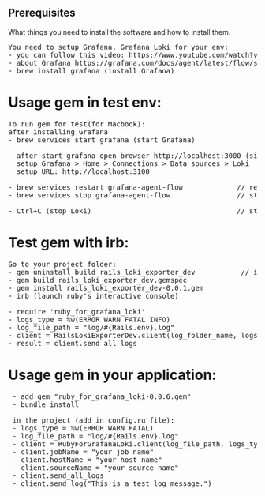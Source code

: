 
## Prerequisites

What things you need to install the software and how to install them.

<pre>
You need to setup Grafana, Grafana Loki for your env: 
- you can follow this video: https://www.youtube.com/watch?v=0B-yQdSXFJE
- about Grafana https://grafana.com/docs/agent/latest/flow/setup/start-agent/
- brew install grafana (install Grafana) 
</pre>

# Usage gem in test env:
<pre>
To run gem for test(for Macbook):
after installing Grafana
- brew services start grafana (start Grafana)

  after start grafana open browser http://localhost:3000 (sighIn with login: admin, password: admin.)
  setup Grafana > Home > Connections > Data sources > Loki
  setup URL: http://localhost:3100

- brew services restart grafana-agent-flow             // restart Grafana
- brew services stop grafana-agent-flow                // stop Grafana

- Ctrl+C (stop Loki)                                   // stop Grafana Loki
</pre>

# Test gem with irb:
<pre>
Go to your project folder:
- gem uninstall build rails_loki_exporter_dev           // if you install gem before
- gem build rails_loki_exporter_dev.gemspec
- gem install rails_loki_exporter_dev-0.0.1.gem
- irb (launch ruby's interactive console)

- require 'ruby_for_grafana_loki'
- logs_type = %w(ERROR WARN FATAL INFO)                             // use custom logs type: ERROR, WARN, FATAL, INFO, DEBUG
- log_file_path = "log/#{Rails.env}.log"                            // your path to *.log
- client = RailsLokiExporterDev.client(log_folder_name, logs_type)  // create client
- result = client.send_all_logs
</pre>

# Usage gem in your application:
<pre>
 - add gem "ruby_for_grafana_loki-0.0.6.gem"                      // to the Gemfile
 - bundle install
 
 in the project (add in config.ru file):
 - logs_type = %w(ERROR WARN FATAL)                               // use custom logs type: ERROR, WARN, FATAL, INFO, DEBUG 
 - log_file_path = "log/#{Rails.env}.log"
 - client = RubyForGrafanaLoki.client(log_file_path, logs_type)
 - client.jobName = "your job name"                               // your job name
 - client.hostName = "your host name"                             // your host name
 - client.sourceName = "your source name"                         // your source name
 - client.send_all_logs
 - client.send_log("This is a test log message.")                 // not required
</pre>